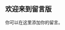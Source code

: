 ## 欢迎来到留言版

你可以在这里添加你的留言。

<link rel="stylesheet" href="https://unpkg.com/gitalk/dist/gitalk.css">
<script src="https://unpkg.com/gitalk/dist/gitalk.min.js"></script>
<div id="gitalk-container"></div>
<script>
  const gitalk = new Gitalk({
    clientID: 'f09cf52948d43f4adac1',
    clientSecret: 'bc6ca7b09a9f79e97efb995b32265539fa826b0d',
    repo: 'board',
    owner: 'mandy719',
    admin: ['mandy719'],
    id: location.pathname,
    distractionFreeMode: false
  })

  gitalk.render('gitalk-container')
</script>
